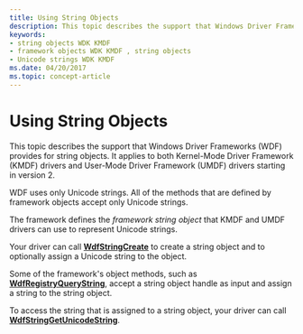 ```yaml
---
title: Using String Objects
description: This topic describes the support that Windows Driver Frameworks (WDF) provides for string objects. It applies to both Kernel-Mode Driver Framework (KMDF).
keywords:
- string objects WDK KMDF
- framework objects WDK KMDF , string objects
- Unicode strings WDK KMDF
ms.date: 04/20/2017
ms.topic: concept-article
---
```


# Using String Objects


This topic describes the support that Windows Driver Frameworks (WDF) provides for string objects. It applies to both Kernel-Mode Driver Framework (KMDF) drivers and User-Mode Driver Framework (UMDF) drivers starting in version 2.




WDF uses only Unicode strings. All of the methods that are defined by framework objects accept only Unicode strings.

The framework defines the *framework string object* that KMDF and UMDF drivers can use to represent Unicode strings.

Your driver can call [**WdfStringCreate**](/windows-hardware/drivers/ddi/wdfstring/nf-wdfstring-wdfstringcreate) to create a string object and to optionally assign a Unicode string to the object.

Some of the framework's object methods, such as [**WdfRegistryQueryString**](/windows-hardware/drivers/ddi/wdfregistry/nf-wdfregistry-wdfregistryquerystring), accept a string object handle as input and assign a string to the string object.

To access the string that is assigned to a string object, your driver can call [**WdfStringGetUnicodeString**](/windows-hardware/drivers/ddi/wdfstring/nf-wdfstring-wdfstringgetunicodestring).

 

